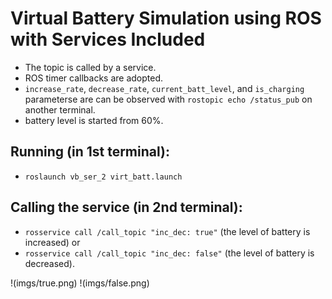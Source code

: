 # Virtual Battery Simulation using ROS with Services Included
- The topic is called by a service.
- ROS timer callbacks are adopted.
- `increase_rate`, `decrease_rate`, `current_batt_level`, and `is_charging` parameterse are can be observed with `rostopic echo /status_pub` on another terminal.
- battery level is started from 60%.


## Running (in 1st terminal):
- `roslaunch vb_ser_2 virt_batt.launch`

## Calling the service (in 2nd terminal):
- `rosservice call /call_topic "inc_dec: true"` (the level of battery is increased) or 
- `rosservice call /call_topic "inc_dec: false"` (the level of battery is decreased).

!(imgs/true.png)
!(imgs/false.png)


